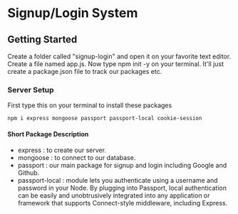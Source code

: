 # Signup/Login System 

## Getting Started
 Create a folder called "signup-login" and open it on your favorite text editor. Create a file named app.js. Now type npm init -y on your terminal. It'll just create a package.json file to track our packages etc.

### Server Setup
 First type this on your terminal to install these packages

 ```
 npm i express mongoose passport passport-local cookie-session
 ```

 #### Short Package Description
 - express : to create our server.
 - mongoose : to connect to our database.
 - passport : our main package for signup and login including Google and Github.
 - passport-local : module lets you authenticate using a username and password in your Node. By plugging into Passport, local   authentication can be easily and unobtrusively integrated into any application or framework that supports Connect-style middleware, including Express.

 